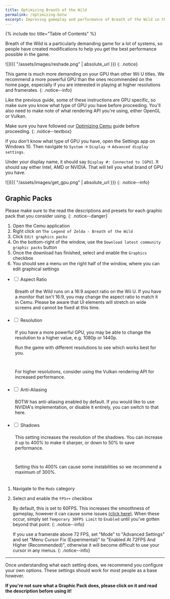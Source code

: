 ```yaml
---
title: Optimizing Breath of the Wild
permalink: /optimizing-botw
excerpt: Improving gameplay and performance of Breath of the Wild in the Cemu emulator.
---
```


{% include toc title="Table of Contents" %}

Breath of the Wild is a particularly demanding game for a lot of systems, so people have created modifications to help you get the best performance possible in the game.

![]({{ "/assets/images/reshade.png" | absolute_url }})
{: .notice}

This game is much more demanding on your GPU than other Wii U titles. We recommend a more powerful GPU than the ones recommended on the home page, especially if you are interested in playing at higher resolutions and framerates.
{: .notice--info}

Like the previous guide, some of these instructions are GPU specific, so make sure you know what type of GPU you have before proceeding. You'll also need to make note of what rendering API you're using, either OpenGL or Vulkan.

Make sure you have followed our [Optimizing Cemu](optimizing-cemu) guide before proceeding.
{: .notice--textbox}

If you don't know what type of GPU you have, open the Settings app on Windows 10. Then navigate to `System` -> `Display` -> `Advanced display settings`.

Under your display name, it should say `Display #: Connected to [GPU]`. It should say either Intel, AMD or NVIDIA. That will tell you what brand of GPU you have.

![]({{ "/assets/images/get_gpu.png" | absolute_url }})
{: .notice--info}

## Graphic Packs

Please make sure to the read the descriptions and presets for each graphic pack that you consider using.
{: .notice--danger}

1. Open the Cemu application
1. Right click on `The Legend of Zelda - Breath of the Wild`
1. Click `Edit graphics packs`
1. On the bottom-right of the window, use the `Download latest community graphic packs` button
1. Once the download has finished, select and enable the `Graphics` checkbox
1. You should see a menu on the right half of the window, where you can edit graphical settings
- <div class="wrap-collabsible-1">
      <input id="collapsible-1" class="toggle-1" type="checkbox">
      <label for="collapsible-1" class="lbl-toggle-1"><a>Aspect Ratio</a></label>
      <div class="collapsible-content-1">
        <div class="content-inner notice--info">
          <div style="padding:.5em;">
            <p>Breath of the Wild runs on a 16:9 aspect ratio on the Wii U. If you have a monitor that isn't 16:9, you may change the aspect ratio to match it in Cemu. Please be aware that UI elements will stretch on wide screens and cannot be fixed at this time.</p>          
          </div>
        </div>
      </div>
- <div class="wrap-collabsible-2">
      <input id="collapsible-2" class="toggle-2" type="checkbox">
      <label for="collapsible-2" class="lbl-toggle-2"><a>Resolution</a></label>
      <div class="collapsible-content-2">
        <div class="content-inner notice--info">
        <div style="padding:.5em;">
          <p>If you have a more powerful GPU, you may be able to change the resolution to a higher value, e.g. 1080p or 1440p.</p>
          <p>Run the game with different resolutions to see which works best for you.</p>          
        </div>
      </div>
        <div class="content-inner notice--textbox">
        <div style="padding:.5em;">
          <p>For higher resolutions, consider using the Vulkan rendering API for increased performance.</p>          
        </div>
      </div>
- <div class="wrap-collabsible-3">
      <input id="collapsible-3" class="toggle-3" type="checkbox">
      <label for="collapsible-3" class="lbl-toggle-3"><a>Anti-Aliasing</a></label>
      <div class="collapsible-content-3">
        <div class="content-inner notice--info">
        <div style="padding:.5em;">
          <p>BOTW has anti-aliasing enabled by default. If you would like to use NVIDIA's implementation, or disable it entirely, you can switch to that here.</p>
        </div>
      </div>
- <div class="wrap-collabsible-4">
      <input id="collapsible-4" class="toggle-4" type="checkbox">
      <label for="collapsible-4" class="lbl-toggle-4"><a>Shadows</a></label>
      <div class="collapsible-content-4">
        <div class="content-inner notice--info">
        <div style="padding:.5em;">
          <p>This setting increases the resolution of the shadows. You can increase it up to 400% to make it sharper, or down to 50% to save performance.</p>
        </div>
      </div>
        <div class="content-inner notice--danger">
        <div style="padding:.5em;">
          <p>Setting this to 400% can cause some instabilities so we recommend a maximum of 300%.</p>
        </div>
      </div>

1. Navigate to the `Mods` category
1. Select and enable the `FPS++` checkbox

    By default, this is set to 60FPS. This increases the smoothness of gameplay, however it can cause some issues [(click here)](https://wiki.cemu.info/wiki/The_Legend_of_Zelda:_Breath_of_the_Wild#Issues_arising_by_using_FPS.2B.2B_or_static_FPS.2B.2B). When these occur, simply set `Temporary 30FPS Limit` to `Enabled` until you've gotten beyond that point.
    {: .notice--info}
    
    If you use a framerate above 72 FPS, set "Mode" to "Advanced Settings" and set "Menu Cursor Fix (Experimental)" to "Enabled At 72FPS And Higher (Recommended)", otherwise it will become difficult to use your cursor in any menus.
    {: .notice--info}

---

Once understanding what each setting does, we recommend you configure your own options. These settings should work for most people as a base however.

**If you're not sure what a Graphic Pack does, please click on it and read the description before using it!**
